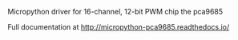 Micropython driver for 16-channel, 12-bit PWM chip the pca9685

Full documentation at http://micropython-pca9685.readthedocs.io/
